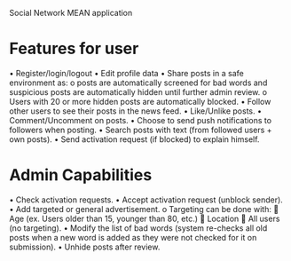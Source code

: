Social Network MEAN application
# Features for user
•	Register/login/logout
•	Edit profile data
•	Share posts in a safe environment as:
o	posts are automatically screened for bad words and suspicious posts are automatically hidden until further admin review.
o	Users with 20 or more hidden posts are automatically blocked.
•	Follow other users to see their posts in the news feed.
•	Like/Unlike posts.
•	Comment/Uncomment on posts.
•	Choose to send push notifications to followers when posting.
•	Search posts with text (from followed users + own posts).
•	Send activation request (if blocked) to explain himself.
# Admin Capabilities
•	Check activation requests.
•	Accept activation request (unblock sender).
•	Add targeted or general advertisement.
o	Targeting can be done with:
	Age (ex. Users older than 15, younger than 80, etc.)
	Location
	All users (no targeting).
•	Modify the list of bad words (system re-checks all old posts when a new word is added as they were not checked for it on submission).
•	Unhide posts after review.
